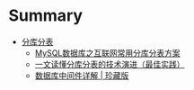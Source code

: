 # Summary

* [分库分表](README.md)
    * [MySQL数据库之互联网常用分库分表方案](part-db-table/001.md)
    * [一文读懂分库分表的技术演进（最佳实践）](part-db-table/002.md)
    * [数据库中间件详解 | 珍藏版](part-db-table/003.md)

